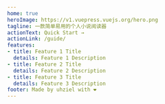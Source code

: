 ```yaml
---
home: true
heroImage: https://v1.vuepress.vuejs.org/hero.png
tagline: 一款简单易用的个人小说阅读器
actionText: Quick Start →
actionLink: /guide/
features:
- title: Feature 1 Title
  details: Feature 1 Description
- title: Feature 2 Title
  details: Feature 2 Description
- title: Feature 3 Title
  details: Feature 3 Description
footer: Made by uhziel with ❤️
---
```

